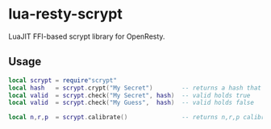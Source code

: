 lua-resty-scrypt
================

LuaJIT FFI-based scrypt library for OpenResty.

Usage
-----

```lua
local scrypt = require"scrypt"
local hash   = scrypt.crypt("My Secret")        -- returns a hash that can be stored in db
local valid  = scrypt.check("My Secret", hash)  -- valid holds true
local valid  = scrypt.check("My Guess",  hash)  -- valid holds false

local n,r,p  = scrypt.calibrate()               -- returns n,r,p calibration values
```

